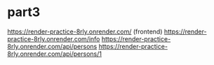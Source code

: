 # part3


https://render-practice-8rly.onrender.com/ (frontend)
https://render-practice-8rly.onrender.com/info
https://render-practice-8rly.onrender.com/api/persons
https://render-practice-8rly.onrender.com/api/persons/1
